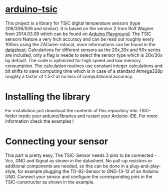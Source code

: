 [arduino-tsic][1]
============
This project is a library for TSIC digital temperature sensors (type 206/306/506 and similar). 
It is based on the version 2 from Rolf Wagner from 2014.03.09 which can be found on [Arduino Playground][2]. The TSIC sensors feature a very hich accuracy and can be read out roughly every 100ms using the ZACwire-rotocol, more informations can be found in the [datasheet][3]. Calcularions for different sensors as the 20x,30x and 50x series are included, only a flag is neede to select the sensor type which is 20x/30x by default.
The code is optimized for high speed and low memory consumption. The calculation routines use constant integer calculations and bit shifts to save computing time which is in case of a standard Atmega328p roughly a factor of 1.5-2 at no loss of computational accuracy.

Installing the library
======================
For installation just download the contents of this repository into TSIC-folder inside your arduino/libraries and restart your Arduino-IDE. For more information check the examples !

Connecting your sensor
=====================
This part is pretty easy. The TSIC-Sensor needs 3 pins to be connected - Vcc, GND and Signal as shown in the datasheet. No pull-up resistors or additional components are needed, so this can be done in a plug-and-play-style, for example plugging the TO-92-Sensor to GND-13-12 of an Arduino UNO. Connect your sensor and configure the corresponding pins in the TSIC-constructor as shown in the example.

[1]: https://github.com/Schm1tz1/arduino-tsic
[2]: http://playground.arduino.cc/Code/Tsic
[3]: http://playground.arduino.cc/uploads/Code/TSIC_Datasheet.zip
